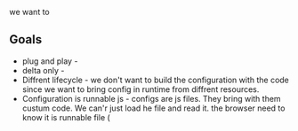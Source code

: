 we want to 

## Goals

* plug and play - 
* delta only - 
* Diffrent lifecycle - we don't want to build the configuration with the code since we want to bring config in runtime from diffrent resources.
* Configuration is runnable js - configs are js files. They bring with them custum code. We can'r just load he file and read it. the browser need to know it is runnable file (<script>) ;




## Config with webpack

### require()
https://webpack.js.org/guides/dependency-management/
**no - it is still need to be in build time**

### import()
ES proposal: import() – dynamically importing ES modules
https://webpack.js.org/guides/migrating/#code-splitting-with-es2015
http://2ality.com/2017/01/import-operator.html
**no - it is still need to be in build time**

### alias
https://webpack.js.org/configuration/resolve/
**no - it is still need to be in build time**

### externals - as global var
https://webpack.js.org/configuration/externals/


## How to load config files





